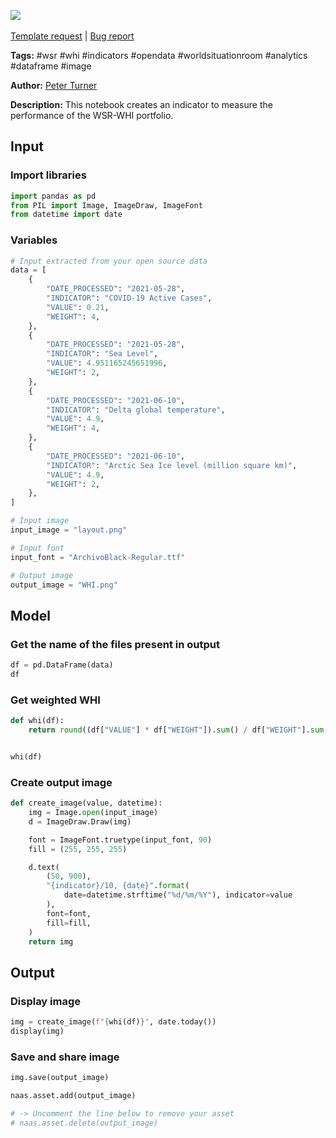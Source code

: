 <a href="https://app.naas.ai/user-redirect/naas/downloader?url=https://raw.githubusercontent.com/jupyter-naas/awesome-notebooks/master/WSR/WHI_Create_indicator.ipynb" target="_parent"><img src="https://naasai-public.s3.eu-west-3.amazonaws.com/open_in_naas.svg"/></a><br><br><a href="https://github.com/jupyter-naas/awesome-notebooks/issues/new?assignees=&labels=&template=template-request.md&title=Tool+-+Action+of+the+notebook+">Template request</a> | <a href="https://github.com/jupyter-naas/awesome-notebooks/issues/new?assignees=&labels=bug&template=bug_report.md&title=WSR+-+WHI+Create+indicator:+Error+short+description">Bug report</a>

**Tags:** #wsr #whi #indicators #opendata #worldsituationroom #analytics #dataframe #image

**Author:** [Peter Turner](https://www.linkedin.com/in/peter-turner-0839aa116/)

**Description:** This notebook creates an indicator to measure the performance of the WSR-WHI portfolio.

## Input

### Import libraries


```python
import pandas as pd
from PIL import Image, ImageDraw, ImageFont
from datetime import date
```

### Variables


```python
# Input extracted from your open source data
data = [
    {
        "DATE_PROCESSED": "2021-05-28",
        "INDICATOR": "COVID-19 Active Cases",
        "VALUE": 0.21,
        "WEIGHT": 4,
    },
    {
        "DATE_PROCESSED": "2021-05-28",
        "INDICATOR": "Sea Level",
        "VALUE": 4.951165245651996,
        "WEIGHT": 2,
    },
    {
        "DATE_PROCESSED": "2021-06-10",
        "INDICATOR": "Delta global temperature",
        "VALUE": 4.9,
        "WEIGHT": 4,
    },
    {
        "DATE_PROCESSED": "2021-06-10",
        "INDICATOR": "Arctic Sea Ice level (million square km)",
        "VALUE": 4.9,
        "WEIGHT": 2,
    },
]

# Input image
input_image = "layout.png"

# Input font
input_font = "ArchivoBlack-Regular.ttf"

# Output image
output_image = "WHI.png"
```

## Model

### Get the name of the files present in output


```python
df = pd.DataFrame(data)
df
```

### Get weighted WHI


```python
def whi(df):
    return round((df["VALUE"] * df["WEIGHT"]).sum() / df["WEIGHT"].sum(), 2)


whi(df)
```

### Create output image


```python
def create_image(value, datetime):
    img = Image.open(input_image)
    d = ImageDraw.Draw(img)

    font = ImageFont.truetype(input_font, 90)
    fill = (255, 255, 255)

    d.text(
        (50, 900),
        "{indicator}/10, {date}".format(
            date=datetime.strftime("%d/%m/%Y"), indicator=value
        ),
        font=font,
        fill=fill,
    )
    return img
```

## Output

### Display image


```python
img = create_image(f"{whi(df)}", date.today())
display(img)
```

### Save and share image


```python
img.save(output_image)

naas.asset.add(output_image)

# -> Uncomment the line below to remove your asset
# naas.asset.delete(output_image)
```
